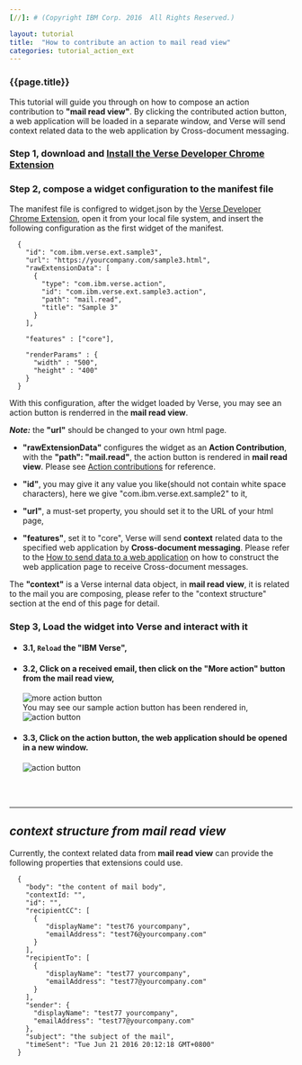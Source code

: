 ```yaml
---
[//]: # (Copyright IBM Corp. 2016  All Rights Reserved.)

layout: tutorial
title:  "How to contribute an action to mail read view"
categories: tutorial_action_ext
---
```


### {{page.title}}  


This tutorial will guide you through on how to compose an action contribution to __"mail read view"__. By clicking the contributed action button, a web application will be loaded in a separate window, and Verse will send context related data to the web application by Cross-document messaging.

### Step 1, download and [Install the Verse Developer Chrome Extension][1]  

### Step 2, compose a widget configuration to the manifest file

The manifest file is configred to widget.json by the [Verse Developer Chrome Extension][2],  open it from your local file system, and insert the following configuration as the first widget of the manifest.  

```
  {
    "id": "com.ibm.verse.ext.sample3",
    "url": "https://yourcompany.com/sample3.html",
    "rawExtensionData": [
      {
        "type": "com.ibm.verse.action", 
        "id": "com.ibm.verse.ext.sample3.action", 
        "path": "mail.read", 
        "title": "Sample 3"
      }
    ],
    
    "features" : ["core"],
    
    "renderParams" : {
      "width" : "500",
      "height" : "400"
    }
  }
```

With this configuration, after the widget loaded by Verse, you may see an action button is renderred in the __mail read view__.

___Note:___ the __"url"__ should be changed to your own html page.


* __"rawExtensionData"__ configures the widget as an __Action Contribution__, with the __"path": "mail.read"__, the action button is rendered in __mail read view__. Please see [Action contributions][3] for reference.

* __"id"__,  you may give it any value you like(should not contain white space characters), here we give "com.ibm.verse.ext.sample2" to it,

* __"url"__, a must-set property, you should set it to the URL of your html page,  

* __"features"__, set it to "core", Verse will send __context__ related data to the specified web application by __Cross-document messaging__.  Please refer to the [How to send data to a web application][4] on how to construct the web application page to receive Cross-document messages.

The __"context"__ is a Verse internal data object, in __mail read view__, it is related to the mail you are composing, please refer to the "context structure" section at the end of this page for detail.  





### Step 3, Load the widget into Verse and interact with it

* ####  3.1, `Reload` the "IBM Verse", 

* ####  3.2, Click on a received email, then click on the "More action" button from the mail read view,  
    ![more action button]({{site.baseurl}}/tutorials/img/mailread_more.png)   
    You may see our sample action button has been rendered in,  
    ![action button]({{site.baseurl}}/tutorials/img/mailread_action.png)  
  

* ####  3.3, Click on the action button, the web application should be opened in a new window.  
    ![action button]({{site.baseurl}}/tutorials/img/mailread_web_app.png)  



<br><br>
<hr>

## _context structure from mail read view_ 


Currently, the context related data from __mail read view__ can provide the following properties that extensions could use.

```
  {
    "body": "the content of mail body",
    "contextId: "",
    "id": "",
    "recipientCC": [
      {
         "displayName": "test76 yourcompany",
         "emailAddress": "test76@yourcompany.com"
      }
    ],
    "recipientTo": [
      {
         "displayName": "test77 yourcompany",
         "emailAddress": "test77@yourcompany.com"
      }
    ],
    "sender": {
      "displayName": "test77 yourcompany",
      "emailAddress": "test77@yourcompany.com"
    },
    "subject": "the subject of the mail",
    "timeSent": "Tue Jun 21 2016 20:12:18 GMT+0800"
  }

```



[1]: {{site.baseurl}}/tutorials/tutorial-ext-install-toolkit.html
[2]: {{site.verse-developer-chrome-ext}}
[3]: {{site.baseurl}}/tutorials/tutorial-ext-action-contribution.html
[4]: {{site.baseurl}}/tutorials/tutorial-ext-send-data-to-app.html

